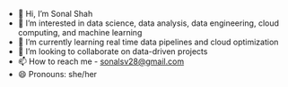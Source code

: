 - 👋 Hi, I’m Sonal Shah 
- 👀 I’m interested in data science, data analysis, data engineering, cloud computing, and machine learning
- 🌱 I’m currently learning real time data pipelines and cloud optimization 
- 💞️ I’m looking to collaborate on data-driven projects 
- 📫 How to reach me - sonalsv28@gmail.com
- 😄 Pronouns: she/her 

<!---
sonalvshah/sonalvshah is a ✨ special ✨ repository because its `README.md` (this file) appears on your GitHub profile.
You can click the Preview link to take a look at your changes.
--->
